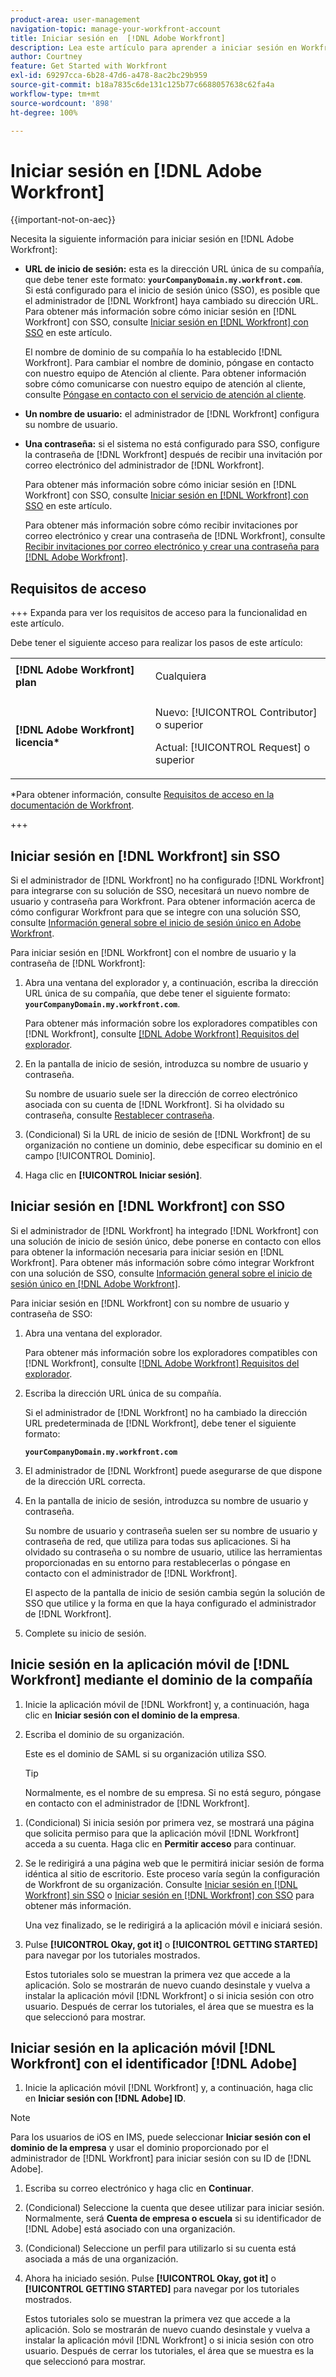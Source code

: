 ```yaml
---
product-area: user-management
navigation-topic: manage-your-workfront-account
title: Iniciar sesión en  [!DNL Adobe Workfront]
description: Lea este artículo para aprender a iniciar sesión en Workfront.
author: Courtney
feature: Get Started with Workfront
exl-id: 69297cca-6b28-47d6-a478-8ac2bc29b959
source-git-commit: b18a7835c6de131c125b77c6688057638c62fa4a
workflow-type: tm+mt
source-wordcount: '898'
ht-degree: 100%

---
```


# Iniciar sesión en [!DNL Adobe Workfront]

<!--Audited: 2024-->

{{important-not-on-aec}}

Necesita la siguiente información para iniciar sesión en [!DNL Adobe Workfront]:

* **URL de inicio de sesión:** esta es la dirección URL única de su compañía, que debe tener este formato: **`yourCompanyDomain.my.workfront.com`**.\
   Si está configurado para el inicio de sesión único (SSO), es posible que el administrador de [!DNL Workfront] haya cambiado su dirección URL. Para obtener más información sobre cómo iniciar sesión en [!DNL Workfront] con SSO, consulte [Iniciar sesión en  [!DNL Workfront] con SSO](#log-in-to-workfront-with-sso) en este artículo.

  El nombre de dominio de su compañía lo ha establecido [!DNL Workfront]. Para cambiar el nombre de dominio, póngase en contacto con nuestro equipo de Atención al cliente. Para obtener información sobre cómo comunicarse con nuestro equipo de atención al cliente, consulte [Póngase en contacto con el servicio de atención al cliente](../../../workfront-basics/tips-tricks-and-troubleshooting/contact-customer-support.md).

* **Un nombre de usuario:** el administrador de [!DNL Workfront] configura su nombre de usuario.
* **Una contraseña:** si el sistema no está configurado para SSO, configure la contraseña de [!DNL Workfront] después de recibir una invitación por correo electrónico del administrador de [!DNL Workfront].

  Para obtener más información sobre cómo iniciar sesión en [!DNL Workfront] con SSO, consulte [Iniciar sesión en  [!DNL Workfront] con SSO](#log-in-to-workfront-with-sso) en este artículo.

  Para obtener más información sobre cómo recibir invitaciones por correo electrónico y crear una contraseña de [!DNL Workfront], consulte [Recibir invitaciones por correo electrónico y crear una contraseña para  [!DNL Adobe Workfront]](../../../workfront-basics/manage-your-account-and-profile/managing-your-workfront-account/receive-email-invitations.md).

## Requisitos de acceso

+++ Expanda para ver los requisitos de acceso para la funcionalidad en este artículo.

Debe tener el siguiente acceso para realizar los pasos de este artículo:

<table style="table-layout:auto"> 
 <col> 
 </col> 
 <col> 
 </col> 
 <tbody> 
  <tr> 
   <td role="rowheader"><strong>[!DNL Adobe Workfront] plan</strong></td> 
   <td> <p>Cualquiera</p> </td> 
  </tr> 
  <tr> 
   <td role="rowheader"><strong>[!DNL Adobe Workfront] licencia*</strong></td> 
   <td> 
   <p>Nuevo: [!UICONTROL Contributor] o superior</p>
   <p>Actual: [!UICONTROL Request] o superior</p> </td> 
  </tr> 
 </tbody> 
</table>

*Para obtener información, consulte [Requisitos de acceso en la documentación de Workfront](/help/quicksilver/administration-and-setup/add-users/access-levels-and-object-permissions/access-level-requirements-in-documentation.md).

+++

## Iniciar sesión en [!DNL Workfront] sin SSO

Si el administrador de [!DNL Workfront] no ha configurado [!DNL Workfront] para integrarse con su solución de SSO, necesitará un nuevo nombre de usuario y contraseña para Workfront. Para obtener información acerca de cómo configurar Workfront para que se integre con una solución SSO, consulte [Información general sobre el inicio de sesión único en Adobe Workfront](../../../administration-and-setup/add-users/single-sign-on/sso-in-workfront.md).

Para iniciar sesión en [!DNL Workfront] con el nombre de usuario y la contraseña de [!DNL Workfront]:

1. Abra una ventana del explorador y, a continuación, escriba la dirección URL única de su compañía, que debe tener el siguiente formato: **`yourCompanyDomain.my.workfront.com`**.

   Para obtener más información sobre los exploradores compatibles con [!DNL Workfront], consulte [[!DNL Adobe Workfront] Requisitos del explorador](../../../workfront-basics/workfront-browser-requirements.md).

1. En la pantalla de inicio de sesión, introduzca su nombre de usuario y contraseña.

   Su nombre de usuario suele ser la dirección de correo electrónico asociada con su cuenta de [!DNL Workfront]. Si ha olvidado su contraseña, consulte [Restablecer contraseña](../../../workfront-basics/manage-your-account-and-profile/managing-your-workfront-account/reset-your-password.md).

1. (Condicional) Si la URL de inicio de sesión de [!DNL Workfront] de su organización no contiene un dominio, debe especificar su dominio en el campo [!UICONTROL Dominio].
1. Haga clic en **[!UICONTROL Iniciar sesión]**.

## Iniciar sesión en [!DNL Workfront] con SSO

Si el administrador de [!DNL Workfront] ha integrado [!DNL Workfront] con una solución de inicio de sesión único, debe ponerse en contacto con ellos para obtener la información necesaria para iniciar sesión en [!DNL Workfront]. Para obtener más información sobre cómo integrar Workfront con una solución de SSO, consulte [Información general sobre el inicio de sesión único en  [!DNL Adobe Workfront]](../../../administration-and-setup/add-users/single-sign-on/sso-in-workfront.md).

Para iniciar sesión en [!DNL Workfront] con su nombre de usuario y contraseña de SSO:

1. Abra una ventana del explorador.

   Para obtener más información sobre los exploradores compatibles con [!DNL Workfront], consulte [[!DNL Adobe Workfront] Requisitos del explorador](../../../workfront-basics/workfront-browser-requirements.md).

1. Escriba la dirección URL única de su compañía.

   Si el administrador de [!DNL Workfront] no ha cambiado la dirección URL predeterminada de [!DNL Workfront], debe tener el siguiente formato:

   **`yourCompanyDomain.my.workfront.com`**

1. El administrador de [!DNL Workfront] puede asegurarse de que dispone de la dirección URL correcta.
1. En la pantalla de inicio de sesión, introduzca su nombre de usuario y contraseña.

   Su nombre de usuario y contraseña suelen ser su nombre de usuario y contraseña de red, que utiliza para todas sus aplicaciones. Si ha olvidado su contraseña o su nombre de usuario, utilice las herramientas proporcionadas en su entorno para restablecerlas o póngase en contacto con el administrador de [!DNL Workfront].

   El aspecto de la pantalla de inicio de sesión cambia según la solución de SSO que utilice y la forma en que la haya configurado el administrador de [!DNL Workfront].

1. Complete su inicio de sesión.

## Inicie sesión en la aplicación móvil de [!DNL Workfront] mediante el dominio de la compañía

1. Inicie la aplicación móvil de [!DNL Workfront] y, a continuación, haga clic en **Iniciar sesión con el dominio de la empresa**.

1. Escriba el dominio de su organización.

   Este es el dominio de SAML si su organización utiliza SSO.

   >[!TIP]
   >
   >Normalmente, es el nombre de su empresa. Si no está seguro, póngase en contacto con el administrador de [!DNL Workfront].

<!--1. Specify the [!DNL Workfront] URL for your company or the link to your SAML authentication portal.

   The [!DNL Workfront] URL should display in the following format:
   **`yourDomain.my.workfront.com`**

   For example:

   **`swains.my.workfront.com`**

1. If you are logging in with you SAML credentials, follow the login steps from your SAML authentication portal.

   Your [!DNL Workfront] administrator must enable SAML 2.0 authentication with the [!DNL Workfront] web application in order to log in with your SAML credentials. For information about how to enable SAML 2.0, see the section [Configure [!DNL Adobe Workfront] with SAML 2.0](../../../administration-and-setup/add-users/single-sign-on/configure-workfront-saml-2.md#saml-with-workfront-web-app) in the article [Configure [!DNL Adobe Workfront] with SAML 2.0](../../../administration-and-setup/add-users/single-sign-on/configure-workfront-saml-2.md). If you cannot log in as described in this section, contact your Workfront administrator.

1. Tap **[!UICONTROL Continue in browser]**.
1. Specify the **[!UICONTROL Username]** of your [!DNL Workfront] account or SAML user.
1. Specify the **[!UICONTROL Password]** for your [!DNL Workfront] account or SAML user.-->

1. (Condicional) Si inicia sesión por primera vez, se mostrará una página que solicita permiso para que la aplicación móvil [!DNL Workfront] acceda a su cuenta. Haga clic en **Permitir acceso** para continuar.

1. Se le redirigirá a una página web que le permitirá iniciar sesión de forma idéntica al sitio de escritorio. Este proceso varía según la configuración de Workfront de su organización. Consulte [Iniciar sesión en [!DNL Workfront] sin SSO](#log-in-to-workfront-without-sso) o [Iniciar sesión en [!DNL Workfront] con SSO](#log-in-to-workfront-with-sso) para obtener más información.

   Una vez finalizado, se le redirigirá a la aplicación móvil e iniciará sesión.

1. Pulse **[!UICONTROL Okay, got it]** o **[!UICONTROL GETTING STARTED]** para navegar por los tutoriales mostrados.

   Estos tutoriales solo se muestran la primera vez que accede a la aplicación. Solo se mostrarán de nuevo cuando desinstale y vuelva a instalar la aplicación móvil [!DNL Workfront] o si inicia sesión con otro usuario. Después de cerrar los tutoriales, el área que se muestra es la que seleccionó para mostrar.

## Iniciar sesión en la aplicación móvil [!DNL Workfront] con el identificador [!DNL Adobe]

1. Inicie la aplicación móvil [!DNL Workfront] y, a continuación, haga clic en **Iniciar sesión con [!DNL Adobe] ID**.

>[!NOTE]
>
>Para los usuarios de iOS en IMS, puede seleccionar **Iniciar sesión con el dominio de la empresa** y usar el dominio proporcionado por el administrador de [!DNL Workfront] para iniciar sesión con su ID de [!DNL Adobe].

1. Escriba su correo electrónico y haga clic en **Continuar**.

1. (Condicional) Seleccione la cuenta que desee utilizar para iniciar sesión. Normalmente, será **Cuenta de empresa o escuela** si su identificador de [!DNL Adobe] está asociado con una organización.

1. (Condicional) Seleccione un perfil para utilizarlo si su cuenta está asociada a más de una organización.

1. Ahora ha iniciado sesión. Pulse **[!UICONTROL Okay, got it]** o **[!UICONTROL GETTING STARTED]** para navegar por los tutoriales mostrados.

   Estos tutoriales solo se muestran la primera vez que accede a la aplicación. Solo se mostrarán de nuevo cuando desinstale y vuelva a instalar la aplicación móvil [!DNL Workfront] o si inicia sesión con otro usuario. Después de cerrar los tutoriales, el área que se muestra es la que seleccionó para mostrar.
